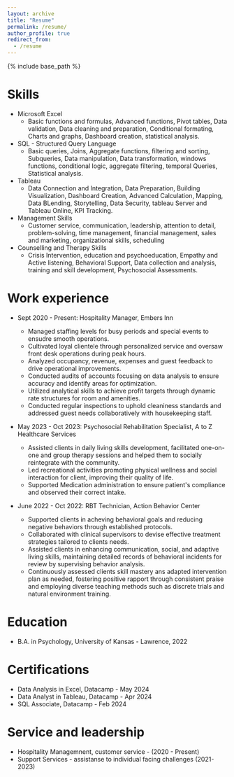 ```yaml
---
layout: archive
title: "Resume"
permalink: /resume/
author_profile: true
redirect_from:
  - /resume
---
```


{% include base_path %}

Skills
======
* Microsoft Excel
  * Basic functions and formulas, Advanced functions, Pivot tables, Data validation, Data cleaning and preparation, Conditional formating, Charts and graphs, Dashboard creation, statistical analysis.
* SQL - Structured Query Language
  * Basic queries, Joins, Aggregate functions, filtering and sorting, Subqueries, Data manipulation, Data transformation, windows functions, conditional logic, aggregate filtering, temporal Queries, Statistical analysis. 
* Tableau
  * Data Connection and Integration, Data Preparation, Building Visualization, Dashboard Creation, Advanced Calculation, Mapping, Data BLending, Storytelling, Data Security, tableau Server and Tableau Online, KPI Tracking.
* Management Skills
  * Customer service, communication, leadership, attention to detail, problem-solving, time management, financial management, sales and marketing, organizational skills, scheduling
* Counselling and Therapy Skills
  * Crisis Intervention, education and psychoeducation, Empathy and Active listening, Behavioral Support, Data collection and analysis, training and skill development, Psychosocial Assessments.

Work experience
======
* Sept 2020 - Present: Hospitality Manager, Embers Inn 
  * Managed staffing levels for busy periods and special events to ensudre smooth operations.
  * Cultivated loyal clientele through personalized service and oversaw front desk operations during peak hours.
  * Analyzed occupancy, revenue, expenses and guest feedback to drive operational improvements.
  * Conducted audits of accounts focusing on data analysis to ensure accuracy and identify areas for optimization. 
  * Utilized analytical skills to achieve profit targets through dynamic rate structures for room and amenities.
  * Conducted regular inspections to uphold cleaniness standards and addressed guest needs collaboratively with housekeeping staff.

* May 2023 - Oct 2023: Psychosocial Rehabilitation Specialist, A to Z Healthcare Services
  * Assisted clients in daily living skills development, facilitated one-on-one and group therapy sessions and helped them to socially reintegrate with the community.
  * Led recreational activities promoting physical wellness and social interaction for client, improving their quality of life.
  * Supported Medication administration to ensure patient's compliance and observed their correct intake.

* June 2022 - Oct 2022: RBT Technician, Action Behavior Center
  * Supported clients in acheving behavioral goals and reducing negative behaviors through established protocols.
  * Collaborated with clinical supervisors to devise effective treatment strategies tailored to clients needs.
  * Assisted clients in enhancing communication, social, and adaptive living skills, maintaining detailed records of behavioral incidents for review by supervising behavior analysis. 
  * Continuously assessed clients skill mastery ans adapted intervention plan as needed, fostering positive rapport through consistent praise and employing diverse teaching methods such as discrete trials and natural environment training.
  
Education
======
* B.A. in Psychology, University of Kansas - Lawrence, 2022
  
Certifications
======
  * Data Analysis in Excel, Datacamp - May 2024
  * Data Analyst in Tableau, Datacamp - Apr 2024
  * SQL Associate, Datacamp - Feb 2024
  
Service and leadership
======
  * Hospitality Managemnent, customer service - (2020 - Present)
  * Support Services - assistanse to individual facing challenges (2021- 2023) 